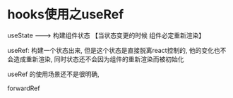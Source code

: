 # hooks使用之useRef

useState ---> 构建组件状态 【当状态变更的时候 组件必定重新渲染】

useRef: 构建一个状态出来, 但是这个状态是直接脱离react控制的, 他的变化也不会造成重新渲染, 同时状态还不会因为组件的重新渲染而被初始化


useRef 的使用场景还不是很明确, 

forwardRef 